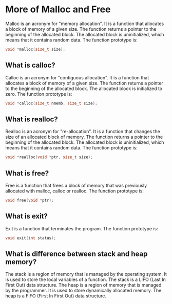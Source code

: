 # More of Malloc and Free

Malloc is an acronym for "memory allocation". It is a function that allocates a block of memory of a given size. The function returns a pointer to the beginning of the allocated block. The allocated block is uninitialized, which means that it contains random data. The function prototype is:

```c
void *malloc(size_t size);
```

## What is calloc?

Calloc is an acronym for "contiguous allocation". It is a function that allocates a block of memory of a given size. The function returns a pointer to the beginning of the allocated block. The allocated block is initialized to zero. The function prototype is:

```c
void *calloc(size_t nmemb, size_t size);
```

## What is realloc?

Realloc is an acronym for "re-allocation". It is a function that changes the size of an allocated block of memory. The function returns a pointer to the beginning of the allocated block. The allocated block is uninitialized, which means that it contains random data. The function prototype is:

```c
void *realloc(void *ptr, size_t size);
```

## What is free?

Free is a function that frees a block of memory that was previously allocated with malloc, calloc or realloc. The function prototype is:

```c
void free(void *ptr);
```

## What is exit?

Exit is a function that terminates the program. The function prototype is:

```c
void exit(int status);
```

## What is difference between stack and heap memory?

The stack is a region of memory that is managed by the operating system. It is used to store the local variables of a function. The stack is a LIFO (Last In First Out) data structure. The heap is a region of memory that is managed by the programmer. It is used to store dynamically allocated memory. The heap is a FIFO (First In First Out) data structure.
